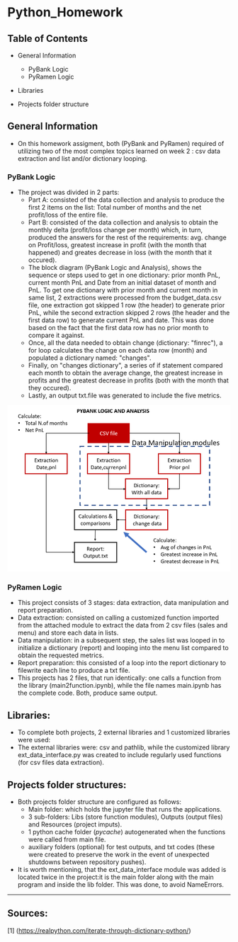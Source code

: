 # Python_Homework

## Table of Contents
* General Information
    * PyBank Logic
    * PyRamen Logic

* Libraries 
* Projects folder structure

## General Information

* On this homework assigment, both (PyBank and PyRamen) required of utilizing two of the most complex topics learned on week 2 : csv data extraction and list and/or dictionary looping.  

### PyBank Logic

* The project was divided in 2 parts:
    * Part A: consisted of the data collection and analysis to produce the first 2 items on the list: Total number of months and the net profit/loss of the entire file.
    * Part B: consisted of the data collection and analysis to obtain the monthly delta (profit/loss change per month) which, in turn, produced the answers for the rest of the requirements: avg. change on Profit/loss, greatest increase in profit (with the month that happened) and greates decrease in loss (with the month that it occured).
    * The block diagram (PyBank Logic and Analysis), shows the sequence or steps used to get in one dictionary: prior month PnL, current month PnL and Date from an initial dataset of month and PnL.  To get one dictionary with prior month and current month in same list, 2 extractions were processed from the budget_data.csv file, one extraction got skipped 1 row (the header) to generate prior PnL, while the second extraction skipped 2 rows (the header and the first data row) to generate current PnL and date. This was done based on the fact that the first data row has no prior month to compare it against.  
    * Once, all the data needed to obtain change (dictionary: "finrec"), a for loop calculates the change on each data row (month) and populated a dictionary named: "changes".
    * Finally, on "changes dictionary", a series of if statement compared each month to obtain the average change, the greatest increase in profits and the greatest decrease in profits (both with the month that they occured). 
    * Lastly, an output txt.file was generated to include the five metrics. 

![PyBank Analysis logic](Images/PyBank_diagram.jpg)

### PyRamen Logic

* This project consists of 3 stages: data extraction, data manipulation and report preparation.
* Data extraction: consisted on calling a customized function imported from the attached module to extract the data from 2 csv files (sales and menu) and store each data in lists.
* Data manipulation: in a subsequent step, the sales list was looped in to initialize a dictionary (report) and looping into the menu list compared to obtain the requested metrics.
* Report preparation: this consisted of a loop into the report dictionary to filewrite each line to produce a txt file.  
* This projects has 2 files, that run identically: one calls a function from the library (main2function.ipynb), while the file names main.ipynb has the complete code. Both, produce same output.


## Libraries:

* To complete both projects, 2 external libraries and 1 customized libraries were used:
* The external libraries were: csv and pathlib, while the customized library ext_data_interface.py was created to include regularly used functions (for csv files data extraction).

## Projects folder structures:

* Both projects folder structure are configured as follows:
    * Main folder: which holds the jupyter file that runs the applications.
    * 3 sub-folders: Libs (store function modules), Outputs (output files) and Resources (project imputs).
    * 1 python cache folder (_pycache_) autogenerated when the functions were called from main file.
    * auxiliary folders (optional) for test outputs, and txt codes (these were created to preserve the work in the event of unexpected shutdowns between repository pushes).
* It is worth mentioning, that the ext_data_interface module was added is located twice in the project:it is the main folder along with the main program and inside the lib folder. This was done, to avoid NameErrors. 



______________________________________
## Sources:
[1] (https://realpython.com/iterate-through-dictionary-python/)
